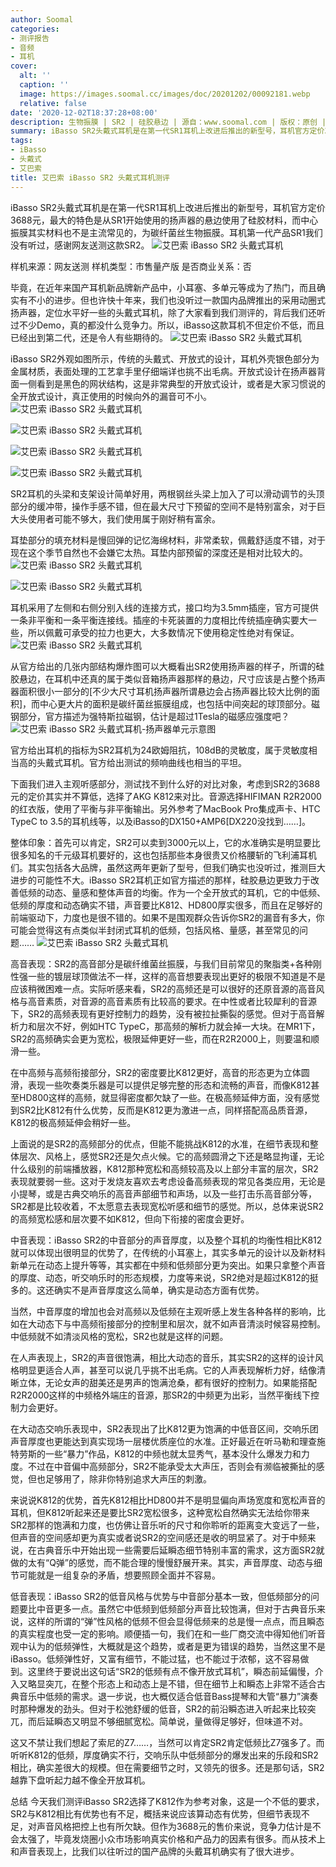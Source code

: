 ```yaml
---
author: Soomal
categories:
- 测评报告
- 音频
- 耳机
cover:
  alt: ''
  caption: ''
  image: https://images.soomal.cc/images/doc/20201202/00092181.webp
  relative: false
date: '2020-12-02T18:37:28+08:00'
description: 生物振膜 | SR2 | 硅胶悬边 | 源自：www.soomal.com | 版权：原创 |  平均/总评分：09.18/101
summary: iBasso SR2头戴式耳机是在第一代SR1耳机上改进后推出的新型号，耳机官方定价3688元，最大的特色是从SR1开始使用的扬声器的悬边使用了硅胶材料，而中心振膜其实材料也不是主流常见的，为碳纤菌丝生物振膜……
tags:
- iBasso
- 头戴式
- 艾巴索
title: 艾巴索 iBasso SR2 头戴式耳机测评
---
```


iBasso SR2头戴式耳机是在第一代SR1耳机上改进后推出的新型号，耳机官方定价3688元，最大的特色是从SR1开始使用的扬声器的悬边使用了硅胶材料，而中心振膜其实材料也不是主流常见的，为碳纤菌丝生物振膜。耳机第一代产品SR1我们没有听过，感谢网友送测这款SR2。
![艾巴索 iBasso SR2 头戴式耳机](https://images.soomal.cc/images/doc/20201126/00092081.webp)





 样机来源：网友送测
样机类型：市售量产版
是否商业关系：否

毕竟，在近年来国产耳机新品牌新产品中，小耳塞、多单元等成为了热门，而且确实有不小的进步。但也许快十年来，我们也没听过一款国内品牌推出的采用动圈式扬声器，定位水平好一些的头戴式耳机，除了大家看到我们测评的，背后我们还听过不少Demo，真的都没什么竞争力。所以，iBasso这款耳机不但定价不低，而且已经出到第二代，还是令人有些期待的。
![艾巴索 iBasso SR2 头戴式耳机](https://images.soomal.cc/images/doc/20201126/00092078.webp)




iBasso SR2外观如图所示，传统的头戴式、开放式的设计，耳机外壳银色部分为金属材质，表面处理的工艺拿手里仔细端详也挑不出毛病。开放式设计在扬声器背面一侧看到是黑色的网状结构，这是非常典型的开放式设计，或者是大家习惯说的全开放式设计，真正使用的时候向外的漏音可不小。
![艾巴索 iBasso SR2 头戴式耳机](https://images.soomal.cc/images/doc/20201126/00092083_01.webp)




![艾巴索 iBasso SR2 头戴式耳机](https://images.soomal.cc/images/doc/20201126/00092084_01.webp)




![艾巴索 iBasso SR2 头戴式耳机](https://images.soomal.cc/images/doc/20201126/00092085_01.webp)




![艾巴索 iBasso SR2 头戴式耳机](https://images.soomal.cc/images/doc/20201126/00092086_01.webp)




SR2耳机的头梁和支架设计简单好用，两根钢丝头梁上加入了可以滑动调节的头顶部分的缓冲带，操作手感不错，但在最大尺寸下预留的空间不是特别富余，对于巨大头使用者可能不够大，我们使用属于刚好稍有富余。

耳垫部分的填充材料是慢回弹的记忆海绵材料，非常柔软，佩戴舒适度不错，对于现在这个季节自然也不会嫌它太热。耳垫内部预留的深度还是相对比较大的。
![艾巴索 iBasso SR2 头戴式耳机](https://images.soomal.cc/images/doc/20201126/00092087_01.webp)




![艾巴索 iBasso SR2 头戴式耳机](https://images.soomal.cc/images/doc/20201126/00092089_01.webp)




耳机采用了左侧和右侧分别入线的连接方式，接口均为3.5mm插座，官方可提供一条非平衡和一条平衡连接线。插座的卡死装置的力度相比传统插座确实要大一些，所以佩戴可承受的拉力也更大，大多数情况下使用稳定性绝对有保证。
![艾巴索 iBasso SR2 头戴式耳机](https://images.soomal.cc/images/doc/20201126/00092093.webp)




从官方给出的几张内部结构爆炸图可以大概看出SR2使用扬声器的样子，所谓的硅胶悬边，在耳机中还真的属于类似音箱扬声器那样的悬边，尺寸应该是占整个扬声器面积很小一部分的[不少大尺寸耳机扬声器所谓悬边会占扬声器比较大比例的面积]，而中心更大片的面积是碳纤菌丝振膜组成，也包括中间突起的球顶部分。磁钢部分，官方描述为强特斯拉磁钢，估计是超过1Tesla的磁感应强度吧？
![艾巴索 iBasso SR2 头戴式耳机-扬声器单元示意图](https://images.soomal.cc/images/doc/20201202/00092180.webp)




官方给出耳机的指标为SR2耳机为24欧姆阻抗，108dB的灵敏度，属于灵敏度相当高的头戴式耳机。官方给出测试的频响曲线也相当的平坦。

下面我们进入主观听感部分，测试找不到什么好的对比对象，考虑到SR2的3688元的定价其实并不算低，选择了AKG K812来对比。音源选择HIFIMAN R2R2000的红衣版，使用了平衡与非平衡输出。另外参考了MacBook Pro集成声卡、HTC TypeC to 3.5的耳机线等，以及iBasso的DX150+AMP6[DX220没找到……]。

整体印象：首先可以肯定，SR2可以卖到3000元以上，它的水准确实是明显要比很多知名的千元级耳机要好的，这也包括那些本身很贵又价格腰斩的飞利浦耳机们。其实包括各大品牌，虽然这两年更新了型号，但我们确实也没听过，推测巨大进步的可能性不大。iBasso SR2耳机正如官方描述的那样，硅胶悬边更致力于改善低频的动态、量感和整体声音的均衡。作为一个全开放式的耳机，它的中低频、低频的厚度和动态确实不错，声音要比K812、HD800厚实很多，而且在足够好的前端驱动下，力度也是很不错的。如果不是围观群众告诉你SR2的漏音有多大，你可能会觉得这有点类似半封闭式耳机的低频，包括风格、量感，甚至常见的问题……
![艾巴索 iBasso SR2 头戴式耳机](https://images.soomal.cc/images/doc/20201126/00092091.webp)




高音表现：SR2的高音部分是碳纤维菌丝振膜，与我们目前常见的聚脂类+各种刚性强一些的镀层球顶做法不一样，这样的高音想要表现出更好的极限不知道是不是应该稍微困难一点。实际听感来看，SR2的高频还是可以很好的还原音源的高音风格与高音素质，对音源的高音素质有比较高的要求。在中性或者比较犀利的音源下，SR2的高频表现有更好控制力的趋势，没有被拉扯撕裂的感觉。但对于高音解析力和层次不好，例如HTC TypeC，那高频的解析力就会掉一大块。在MR1下，SR2的高频确实会更为宽松，极限延伸更好一些，而在R2R2000上，则要温和顺滑一些。

在中高频与高频衔接部分，SR2的密度要比K812更好，高音的形态更为立体圆滑，表现一些吹奏类乐器是可以提供足够完整的形态和流畅的声音，而像K812甚至HD800这样的高频，就显得密度都欠缺了一些。在极高频延伸方面，没有感觉到SR2比K812有什么优势，反而是K812更为激进一点，同样搭配高品质音源，K812的极高频延伸会稍好一些。

上面说的是SR2的高频部分的优点，但能不能挑战K812的水准，在细节表现和整体层次、风格上，感觉SR2还是欠点火候。它的高频圆滑之下还是略显拘谨，无论什么级别的前端播放器，K812那种宽松和高频较高及以上部分丰富的层次，SR2表现就要弱一些。这对于发烧友喜欢去考虑设备高频表现的常见各类应用，无论是小提琴，或是古典交响乐的高音声部细节和声场，以及一些打击乐高音部分等，SR2都是比较收着，不太愿意去表现宽松听感和细节的感觉。所以，总体来说SR2的高频宽松感和层次要不如K812，但向下衔接的密度会更好。

中音表现：iBasso SR2的中音部分的声音厚度，以及整个耳机的均衡性相比K812就可以体现出很明显的优势了，在传统的小耳塞上，其实多单元的设计以及新材料新单元在动态上提升等等，其实都在中频和低频部分更为突出。如果只拿整个声音的厚度、动态，听交响乐时的形态规模，力度等来说，SR2绝对是超过K812的挺多的。这还确实不是声音厚度这么简单，确实是动态方面有优势。

当然，中音厚度的增加也会对高频以及低频在主观听感上发生各种各样的影响，比如在大动态下与中高频衔接部分的控制里和层次，就不如声音清淡时候容易控制。中低频就不如清淡风格的宽松，SR2也就是这样的问题。

在人声表现上，SR2的声音很饱满，相比大动态的音乐，其实SR2的这样的设计风格明显更适合人声，甚至可以说几乎挑不出毛病。它的人声表现解析力好，结像清晰立体，无论女声的甜美还是男声的饱满沧桑，都有很好的控制力。如果能搭配R2R2000这样的中频格外端庄的音源，那SR2的中频更为出彩，当然平衡线下控制力会更好。

在大动态交响乐表现中，SR2表现出了比K812更为饱满的中低音区间，交响乐团声音厚度也更能达到真实现场一层楼优质座位的水准。正好最近在听马勒和理查施特劳斯的一些“暴力”作品，K812的中频也就太显秀气，基本没什么爆发力和力度。不过在中音偏中高频部分，SR2不能承受太大声压，否则会有濒临被撕扯的感觉，但也足够用了，除非你特别追求大声压的刺激。

来说说K812的优势，首先K812相比HD800并不是明显偏向声场宽度和宽松声音的耳机，但K812听起来还是要比SR2宽松很多，这种宽松自然确实无法给你带来SR2那样的饱满和力度，也仿佛让音乐听的尺寸和你聆听的距离变大变远了一些，但声音的空间感却更为真实或者说SR2的空间感还是收的明显紧了。对于中频来说，在古典音乐中开始出现一些需要后延瞬态细节特别丰富的需求，这方面SR2就做的太有“Q弹”的感觉，而不能合理的慢慢舒展开来。其实，声音厚度、动态与细节可能就是一组复杂的矛盾，想要照顾全面并不容易。

低音表现：iBasso SR2的低音风格与优势与中音部分基本一致，但低频部分的问题要比中音更多一点。虽然它中低频到低频部分声音比较饱满，但对于古典音乐来说，这样的所谓的“弹”性风格的低频不但会显得低频来的总是慢一点点，而且瞬态的真实程度也受一定的影响。顺便插一句，我们在和一些厂商交流中得知他们听音观中认为的低频弹性，大概就是这个趋势，或者是更为错误的趋势，当然这里不是iBasso。低频弹性好，又富有细节，不能过猛，也不能过于浓郁，这不容易做到。这里终于要说出这句话“SR2的低频有点不像开放式耳机”，瞬态前延偏慢，介入又略显突兀，在整个形态上和动态上是不错，但在细节上和瞬态上非常不适合古典音乐中低频的需求。退一步说，也大概仅适合低音Bass提琴和大管“暴力”演奏时那种爆发的劲头。但对于松弛舒缓的低音，SR2的前沿瞬态进入听起来比较突兀，而后延瞬态又明显不够细腻宽松。简单说，量做得足够好，但味道不对。

这又不禁让我们想起了索尼的Z7……，当然可以肯定SR2肯定低频比Z7强多了。而听听K812的低频，厚度确实不行，交响乐队中低频部分的爆发出来的乐段和SR2相比，确实差很大的规模。但在需要细节之时，又领先的很多。还是那句话，SR2越靠下盘听起力越不像全开放耳机。

总结
今天我们测评iBasso SR2选择了K812作为参考对象，这是一个不低的要求，SR2与K812相比有优势也有不足，概括来说应该算动态有优势，但细节表现不足，对声音风格把控上也有所欠缺。但作为3688元的售价来说，竞争力估计是不会太强了，毕竟发烧圈小众市场影响真实价格和产品力的因素有很多。而从技术上和声音表现上，比我们以往听过的国产品牌的头戴耳机确实有了很大进步。